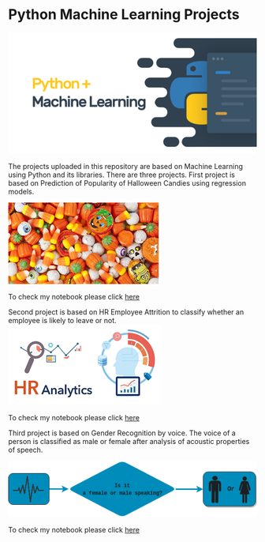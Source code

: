  # Python Machine Learning Projects

![Python](https://github.com/kaushalneha30/Python-Machine-Learning-Projects/blob/main/1_bO6lRwKN8TlPhEbxNTHhAA.png?raw=true)

The projects uploaded in this repository are based on Machine Learning using Python and its libraries. 
There are three projects.
First project is based on Prediction of Popularity of Halloween Candies using regression models.

![Candies](https://github.com/kaushalneha30/Python-Machine-Learning-Projects/blob/main/Halloween_candies.jpg?raw=true)

To check my notebook please click [here](https://github.com/kaushalneha30/Python-Machine-Learning-Projects/blob/main/Halloween%20candies%20popularity%20prediction/ML_on_Halloween_Candy_Dataset.ipynb)

Second project is based on HR Employee Attrition to classify whether an employee is likely to leave or not.
![enter image description here](https://github.com/kaushalneha30/Python-Machine-Learning-Projects/blob/main/download.png?raw=true)

To check my notebook please click [here](https://github.com/kaushalneha30/Python-Machine-Learning-Projects/blob/main/HR-Employee-Attrition/HR_Analytics.ipynb)

Third project is based on Gender Recognition by voice. The voice of a person is classified as male or female after analysis of acoustic properties of speech.

![Gender recognition](https://github.com/kaushalneha30/Python-Machine-Learning-Projects/blob/main/vbgraph.png)

To check my notebook please click [here](https://github.com/kaushalneha30/Python-Machine-Learning-Projects/blob/main/Gender%20Recognition%20by%20Voice/Gender_Recognition_by_Voice.ipynb)
